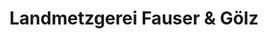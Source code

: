 ---
title: "Landmetzgerei Fauser & Gölz"
url: /weilheim-an-der-teck/landmetzgerei-fauser-und-goelz/
shop: Metzgerei
---